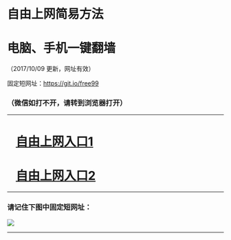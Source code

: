 ﻿# 自由上网简易方法

# 电脑、手机一键翻墙

（2017/10/09 更新，网址有效）

固定短网址：https://git.io/free99

### （微信如打不开，请转到浏览器打开）


***





# &nbsp;&nbsp; <a href="http://ft1998815512.fwq-tz-1001.info/fwqtz01.html?t=100900119677 " target="_blank">自由上网入口1</a>
# &nbsp;&nbsp; <a href="http://ft3151227796.fwq-tz-1002.info/fwqtz02.html?t=10090013156 " target="_blank">自由上网入口2</a>
***

### 请记住下图中固定短网址：

<img src="https://s3-us-west-2.amazonaws.com/fwq-1001/yjfq-20170905okok.png" /> 


***

